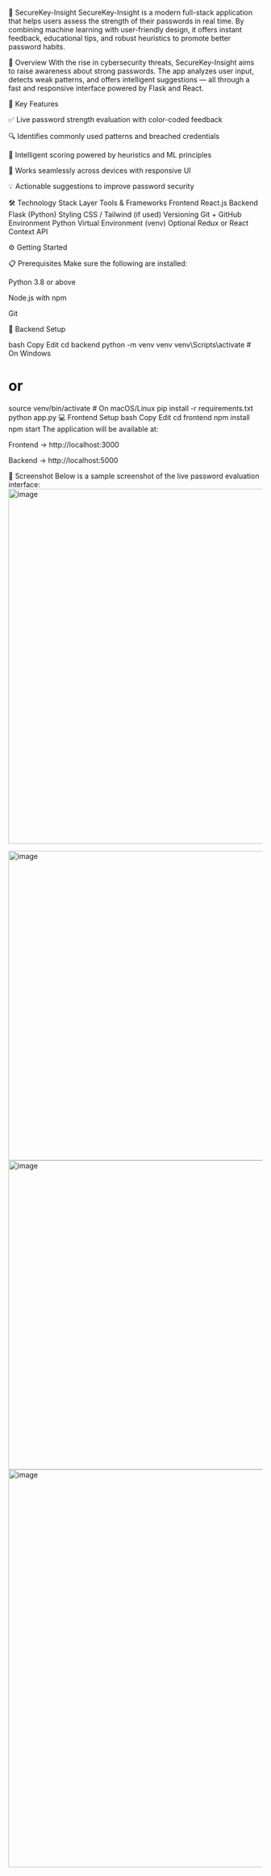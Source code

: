 🔐 SecureKey-Insight
SecureKey-Insight is a modern full-stack application that helps users assess the strength of their passwords in real time. By combining machine learning with user-friendly design, it offers instant feedback, educational tips, and robust heuristics to promote better password habits.

🚀 Overview
With the rise in cybersecurity threats, SecureKey-Insight aims to raise awareness about strong passwords. The app analyzes user input, detects weak patterns, and offers intelligent suggestions — all through a fast and responsive interface powered by Flask and React.

🌟 Key Features

✅ Live password strength evaluation with color-coded feedback

🔍 Identifies commonly used patterns and breached credentials

🧠 Intelligent scoring powered by heuristics and ML principles

📱 Works seamlessly across devices with responsive UI

💡 Actionable suggestions to improve password security

🛠️ Technology Stack
Layer	Tools & Frameworks
Frontend	React.js
Backend	Flask (Python)
Styling	CSS / Tailwind (if used)
Versioning	Git + GitHub
Environment	Python Virtual Environment (venv)
Optional	Redux or React Context API

⚙️ Getting Started

📋 Prerequisites
Make sure the following are installed:

Python 3.8 or above

Node.js with npm

Git

🔧 Backend Setup

bash
Copy
Edit
cd backend
python -m venv venv
venv\Scripts\activate       # On Windows
# or
source venv/bin/activate    # On macOS/Linux
pip install -r requirements.txt
python app.py
💻 Frontend Setup
bash
Copy
Edit
cd frontend
npm install
npm start
The application will be available at:

Frontend → http://localhost:3000

Backend → http://localhost:5000

📸 Screenshot
Below is a sample screenshot of the live password evaluation interface:
<img width="1860" height="703" alt="image" src="https://github.com/user-attachments/assets/1bb5d18a-a25b-4052-a597-b8861f26b608" />

<img width="1827" height="613" alt="image" src="https://github.com/user-attachments/assets/7998fc33-c11c-4da6-bb28-99a078cd1877" />

<img width="1834" height="612" alt="image" src="https://github.com/user-attachments/assets/c61b1606-00f2-4d29-ba01-a8989a6074c0" />

<img width="1870" height="788" alt="image" src="https://github.com/user-attachments/assets/0447bad0-e143-4d15-a674-3ba4170142c4" />




